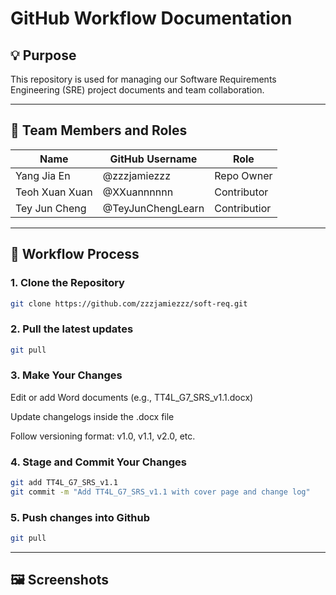 # GitHub Workflow Documentation

## 💡 Purpose
This repository is used for managing our Software Requirements Engineering (SRE) project documents and team collaboration.

---

## 👥 Team Members and Roles

| Name           | GitHub Username     | Role                     |
|----------------|---------------------|--------------------------|
| Yang Jia En    | @zzzjamiezzz        | Repo Owner               |
| Teoh Xuan Xuan | @XXuannnnnn         | Contributor              |
| Tey Jun Cheng  | @TeyJunChengLearn   | Contributior             |

---

## 🔄 Workflow Process

### 1. Clone the Repository
```bash
git clone https://github.com/zzzjamiezzz/soft-req.git
```
### 2. Pull the latest updates
```bash
git pull
```
### 3. Make Your Changes
Edit or add Word documents (e.g., TT4L_G7_SRS_v1.1.docx)

Update changelogs inside the .docx file

Follow versioning format: v1.0, v1.1, v2.0, etc.
### 4. Stage and Commit Your Changes
```bash
git add TT4L_G7_SRS_v1.1
git commit -m "Add TT4L_G7_SRS_v1.1 with cover page and change log"
```
### 5. Push changes into Github
```bash
git pull
```

---

## 🖼️ Screenshots

